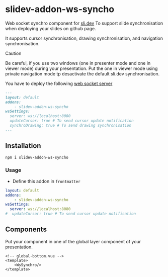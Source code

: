 # slidev-addon-ws-syncho

Web socket synchro component for [sli.dev](https://sli.dev/) To support slide synchronisation when deploying your slides on github page. 

It supports cursor synchronisation, drawing synchronisation, and navigation synchronisation. 

> [!CAUTION]
> Be careful, if you use two windows (one in presenter mode and one in viewer mode) during your presentation. Put the one in viewer mode using private navigation mode tp desactivate the default sli.dev synchronisation. 


You have to deploy the following [web socket server](https://github.com/barais/slidev-slide-synchro-server)

```md
---
layout: default
addons:
    - slidev-addon-ws-syncho
wsSettings:
  server: ws://localhost:8080
  updateCursor: true # To send cursor update notification
  synchroDrawing: true # To send drawing synchronisation
---

```



## Installation

```bash
npm i slidev-addon-ws-syncho
```

### Usage

-   Define this addon in `frontmatter`

```yaml
layout: default
addons:
    - slidev-addon-ws-syncho
wsSettings:
  server: ws://localhost:8080
#  updateCursor: true # To send cursor update notification
```



## Components

Put your component in one of the global layer component of your presentation. 

```vue
<!-- global-bottom.vue -->
<template>
    <WsSynchro/>
</template>

```

